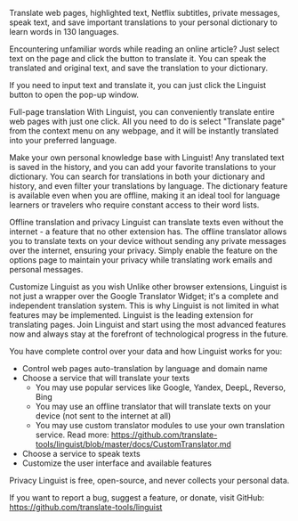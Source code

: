 Translate web pages, highlighted text, Netflix subtitles, private messages, speak text, and save important translations to your personal dictionary to learn words in 130 languages.

Encountering unfamiliar words while reading an online article? Just select text on the page and click the button to translate it. You can speak the translated and original text, and save the translation to your dictionary.

If you need to input text and translate it, you can just click the Linguist button to open the pop-up window.

Full-page translation
With Linguist, you can conveniently translate entire web pages with just one click. All you need to do is select "Translate page" from the context menu on any webpage, and it will be instantly translated into your preferred language.

Make your own personal knowledge base with Linguist!
Any translated text is saved in the history, and you can add your favorite translations to your dictionary. You can search for translations in both your dictionary and history, and even filter your translations by language. The dictionary feature is available even when you are offline, making it an ideal tool for language learners or travelers who require constant access to their word lists.

Offline translation and privacy
Linguist can translate texts even without the internet - a feature that no other extension has. The offline translator allows you to translate texts on your device without sending any private messages over the internet, ensuring your privacy. Simply enable the feature on the options page to maintain your privacy while translating work emails and personal messages.

Customize Linguist as you wish
Unlike other browser extensions, Linguist is not just a wrapper over the Google Translator Widget; it's a complete and independent translation system. This is why Linguist is not limited in what features may be implemented. Linguist is the leading extension for translating pages. Join Linguist and start using the most advanced features now and always stay at the forefront of technological progress in the future.

You have complete control over your data and how Linguist works for you:

- Control web pages auto-translation by language and domain name
- Choose a service that will translate your texts
  - You may use popular services like Google, Yandex, DeepL, Reverso, Bing
  - You may use an offline translator that will translate texts on your device (not sent to the internet at all)
  - You may use custom translator modules to use your own translation service. Read more: https://github.com/translate-tools/linguist/blob/master/docs/CustomTranslator.md
- Choose a service to speak texts
- Customize the user interface and available features

Privacy
Linguist is free, open-source, and never collects your personal data.

If you want to report a bug, suggest a feature, or donate, visit GitHub: https://github.com/translate-tools/linguist